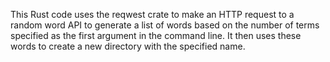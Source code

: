 This Rust code uses the reqwest crate to make an HTTP request to a random word API to generate a list of words based on the number of terms specified as the first argument in the command line. It then uses these words to create a new directory with the specified name.

